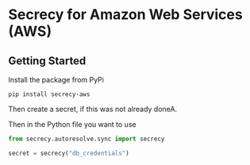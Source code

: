 # Secrecy for Amazon Web Services (AWS)

## Getting Started

Install the package from PyPi

```shell
pip install secrecy-aws
```

Then create a secret, if this was not already doneA.

Then in the Python file you want to use

<!-- SECRECY_USAGE_EXAMPLE -->
```python
from secrecy.autoresolve.sync import secrecy

secret = secrecy("db_credentials")
```
